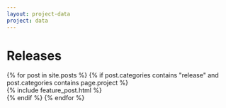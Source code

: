 ```yaml
---
layout: project-data
project: data
---
```


<h1>Releases</h1>
{% for post in site.posts %}
{% if post.categories contains "release" and post.categories contains page.project %}
<!--{{ post.order }}-->
<div class="span12">
<article>
{% include feature_post.html %}
</article>
</div>
{% endif %}
{% endfor %}
